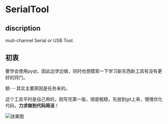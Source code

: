 # SerialTool
## discription
muti-channel Serial or USB Tool.

## 初衷
要学会使用pyqt，因此边学边做，同时也想摸索一下学习新东西新工具有没有更好的窍门。

额·····其实主要原因是任务来的。

这个工具平时是自己用的，刚写完第一版，很是粗糙，先放到git上来，慢慢优化代码，**力求做到代码简洁**！


![效果图](https://note.youdao.com/yws/res/6820/687E388221024567A80274502CC7AC07)
